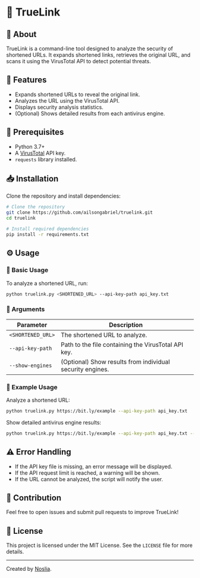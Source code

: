 # 🔗 TrueLink

## 📖 About
TrueLink is a command-line tool designed to analyze the security of shortened URLs. It expands shortened links, retrieves the original URL, and scans it using the VirusTotal API to detect potential threats.

## 🚀 Features
- Expands shortened URLs to reveal the original link.
- Analyzes the URL using the VirusTotal API.
- Displays security analysis statistics.
- (Optional) Shows detailed results from each antivirus engine.

## 📌 Prerequisites
- Python 3.7+
- A [VirusTotal](https://www.virustotal.com/) API key.
- `requests` library installed.

## 📥 Installation
Clone the repository and install dependencies:

```sh
# Clone the repository
git clone https://github.com/ailsongabriel/truelink.git
cd truelink

# Install required dependencies
pip install -r requirements.txt
```

## ⚙️ Usage
### 🔹 Basic Usage
To analyze a shortened URL, run:
```sh
python truelink.py <SHORTENED_URL> --api-key-path api_key.txt
```

### 🔹 Arguments
| Parameter            | Description                                           |
|----------------------|-------------------------------------------------------|
| `<SHORTENED_URL>`    | The shortened URL to analyze.                         |
| `--api-key-path`     | Path to the file containing the VirusTotal API key.   |
| `--show-engines`     | (Optional) Show results from individual security engines. |

### 🔹 Example Usage
Analyze a shortened URL:
```sh
python truelink.py https://bit.ly/example --api-key-path api_key.txt
```

Show detailed antivirus engine results:
```sh
python truelink.py https://bit.ly/example --api-key-path api_key.txt --show-engines
```

## ⚠️ Error Handling
- If the API key file is missing, an error message will be displayed.
- If the API request limit is reached, a warning will be shown.
- If the URL cannot be analyzed, the script will notify the user.

## 🤝 Contribution
Feel free to open issues and submit pull requests to improve TrueLink!

## 📝 License
This project is licensed under the MIT License. See the `LICENSE` file for more details.

---
Created by [Noslia](https://github.com/ailsongabriel).
